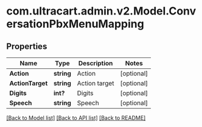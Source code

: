 # com.ultracart.admin.v2.Model.ConversationPbxMenuMapping
## Properties

Name | Type | Description | Notes
------------ | ------------- | ------------- | -------------
**Action** | **string** | Action | [optional] 
**ActionTarget** | **string** | Action target | [optional] 
**Digits** | **int?** | Digits | [optional] 
**Speech** | **string** | Speech | [optional] 


[[Back to Model list]](../README.md#documentation-for-models) [[Back to API list]](../README.md#documentation-for-api-endpoints) [[Back to README]](../README.md)

